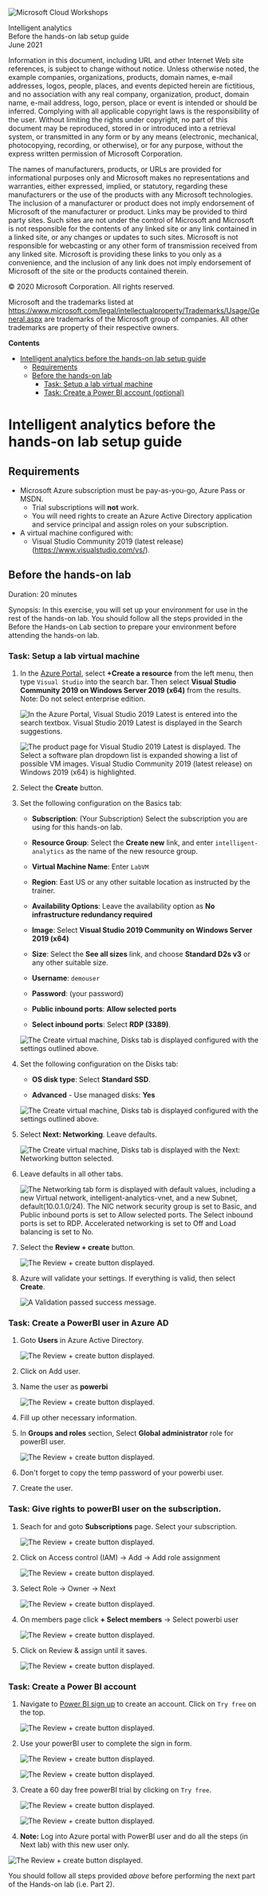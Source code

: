 ![Microsoft Cloud Workshops](https://github.com/Microsoft/MCW-Template-Cloud-Workshop/raw/main/Media/ms-cloud-workshop.png "Microsoft Cloud Workshops")

<div class="MCWHeader1">
Intelligent analytics
</div>

<div class="MCWHeader2">
Before the hands-on lab setup guide
</div>

<div class="MCWHeader3">
June 2021
</div>

Information in this document, including URL and other Internet Web site references, is subject to change without notice. Unless otherwise noted, the example companies, organizations, products, domain names, e-mail addresses, logos, people, places, and events depicted herein are fictitious, and no association with any real company, organization, product, domain name, e-mail address, logo, person, place or event is intended or should be inferred. Complying with all applicable copyright laws is the responsibility of the user. Without limiting the rights under copyright, no part of this document may be reproduced, stored in or introduced into a retrieval system, or transmitted in any form or by any means (electronic, mechanical, photocopying, recording, or otherwise), or for any purpose, without the express written permission of Microsoft Corporation.

The names of manufacturers, products, or URLs are provided for informational purposes only and Microsoft makes no representations and warranties, either expressed, implied, or statutory, regarding these manufacturers or the use of the products with any Microsoft technologies. The inclusion of a manufacturer or product does not imply endorsement of Microsoft of the manufacturer or product. Links may be provided to third party sites. Such sites are not under the control of Microsoft and Microsoft is not responsible for the contents of any linked site or any link contained in a linked site, or any changes or updates to such sites. Microsoft is not responsible for webcasting or any other form of transmission received from any linked site. Microsoft is providing these links to you only as a convenience, and the inclusion of any link does not imply endorsement of Microsoft of the site or the products contained therein.

© 2020 Microsoft Corporation. All rights reserved.

Microsoft and the trademarks listed at <https://www.microsoft.com/legal/intellectualproperty/Trademarks/Usage/General.aspx> are trademarks of the Microsoft group of companies. All other trademarks are property of their respective owners.

**Contents**

<!-- TOC -->

- [Intelligent analytics before the hands-on lab setup guide](#intelligent-analytics-before-the-hands-on-lab-setup-guide)
  - [Requirements](#requirements)
  - [Before the hands-on lab](#before-the-hands-on-lab)
    - [Task: Setup a lab virtual machine](#task-setup-a-lab-virtual-machine)
    - [Task: Create a Power BI account (optional)](#task-create-a-power-bi-account-optional)
<!-- /TOC -->

# Intelligent analytics before the hands-on lab setup guide

## Requirements

- Microsoft Azure subscription must be pay-as-you-go, Azure Pass or MSDN.
  - Trial subscriptions will **not** work.
  - You will need rights to create an Azure Active Directory application and service principal and assign roles on your subscription.
- A virtual machine configured with:
  - Visual Studio Community 2019 (latest release) (<https://www.visualstudio.com/vs/>).

## Before the hands-on lab

Duration: 20 minutes

Synopsis: In this exercise, you will set up your environment for use in the rest of the hands-on lab. You should follow all the steps provided in the Before the Hands-on Lab section to prepare your environment before attending the hands-on lab.

### Task: Setup a lab virtual machine

1. In the [Azure Portal](https://portal.azure.com/), select **+Create a resource** from the left menu, then type `Visual Studio` into the search bar. Then select **Visual Studio Community 2019 on Windows Server 2019 (x64)** from the results. Note: Do not select enterprise edition. 

    ![In the Azure Portal, Visual Studio 2019 Latest is entered into the search textbox. Visual Studio 2019 Latest is displayed in the Search suggestions.](media/2019-06-19-15-05-08.png "Visual Studio 2019 Latest option is displayed")

    ![The product page for Visual Studio 2019 Latest is displayed. The Select a software plan dropdown list is expanded showing a list of possible VM images.  Visual Studio Community 2019 (latest release) on Windows 2019 (x64) is highlighted.](media/2019-09-03-12-22-16.png "Visual Studio Community 2019 (latest release) on Windows 2019 (x64) selected")

2. Select the **Create** button.

3. Set the following configuration on the Basics tab:

    - **Subscription**: (Your Subscription) Select the subscription you are using for this hands-on lab.

    - **Resource Group**: Select the **Create new** link, and enter `intelligent-analytics` as the name of the new resource group.

    - **Virtual Machine Name**: Enter `LabVM`

    - **Region**: East US or any other suitable location as instructed by the trainer. 

    - **Availability Options**:  Leave the availability option as **No infrastructure redundancy required**

    - **Image**: Select **Visual Studio 2019 Community on Windows Server 2019 (x64)**

    - **Size**: Select the **See all sizes** link, and choose **Standard D2s v3** or any other suitable size. 

    - **Username**: `demouser`

    - **Password**: (your password)

    - **Public inbound ports**: **Allow selected ports**

    - **Select inbound ports**: Select **RDP (3389)**.
    
    ![The Create virtual machine, Disks tab is displayed configured with the settings outlined above.](update/ScreenShot00937.png "Create a Virtual Machine")
    
4. Set the following configuration on the Disks tab:

    - **OS disk type**: Select **Standard SSD**.

    - **Advanced** - Use managed disks: **Yes**

    ![The Create virtual machine, Disks tab is displayed configured with the settings outlined above.](update/ScreenShot00936.png "Create a Virtual Machine")

5. Select **Next: Networking**. Leave defaults. 

    ![The Create virtual machine, Disks tab is displayed with the Next: Networking button selected.](media/2019-03-20-11-18-33.png "Review the next blade - Networking.")

6. Leave defaults in all other tabs. 

    ![The Networking tab form is displayed with default values, including a new Virtual network, intelligent-analytics-vnet, and a new Subnet, default(10.0.1.0/24). The NIC network security group is set to Basic, and Public inbound ports is set to Allow selected ports. The Select inbound ports is set to RDP. Accelerated networking is set to Off and Load balancing is set to No.](media/2019-03-20-11-20-21.png "Networking tab - Configure Virtual Networks")

7. Select the **Review + create** button.

    ![The Review + create button displayed.](media/2019-03-20-11-23-20.png "Review and create button")

8. Azure will validate your settings.  If everything is valid, then select **Create**.

    ![A Validation passed success message.](media/2019-03-20-15-18-30.png "Validation passed")

### Task: Create a PowerBI user in Azure AD

1. Goto **Users** in Azure Active Directory.

    ![The Review + create button displayed.](update/ScreenShot00938.png "Review and create button")
2. Click on Add user.
3. Name the user as **powerbi**

    ![The Review + create button displayed.](update/ScreenShot00939.png "Review and create button")
    
4. Fill up other necessary information.
5.  In **Groups and roles** section, Select **Global administrator** role for powerBI user.

    ![The Review + create button displayed.](update/ScreenShot00941.png "Review and create button")
    
6.  Don't forget to copy the temp password of your powerbi user.
7.  Create the user. 

### Task: Give rights to powerBI user on the subscription. 

1. Seach for and goto **Subscriptions** page. Select your subscription. 

    ![The Review + create button displayed.](update/ScreenShot00943.png "Review and create button")
    
2. Click on Access control (IAM) -> Add -> Add role assignment 

    ![The Review + create button displayed.](update/ScreenShot00944.png "Review and create button")
    
3. Select Role -> Owner -> Next

    ![The Review + create button displayed.](update/ScreenShot00945.png "Review and create button")
    
4. On members page click **+ Select members** -> Select powerbi user 

    ![The Review + create button displayed.](update/ScreenShot00946.png "Review and create button")

5. Click on Review & assign until it saves.  

    ![The Review + create button displayed.](update/ScreenShot00948.png "Review and create button")
    
### Task: Create a Power BI account

1. Navigate to [Power BI sign up](https://powerbi.microsoft.com/) to create an account. Click on `Try free` on the top. 

    ![The Review + create button displayed.](update/ScreenShot00949.png "Review and create button")
    
2. Use your powerBI user to complete the sign in form. 
    
    ![The Review + create button displayed.](update/ScreenShot00950.png "Review and create button")
    
    ![The Review + create button displayed.](update/ScreenShot00951.png "Review and create button")

4. Create a 60 day free powerBI trial by clicking on `Try free`.   

    ![The Review + create button displayed.](update/ScreenShot00955.png "Review and create button")

    ![The Review + create button displayed.](update/ScreenShot00956.png "Review and create button")
    
4. **Note:** Log into Azure portal with PowerBI user and do all the steps (in Next lab) with this new user only. 

![The Review + create button displayed.](update/ScreenShot00959.png "Review and create button")

You should follow all steps provided *above* before performing the next part of the Hands-on lab (i.e. Part 2).
